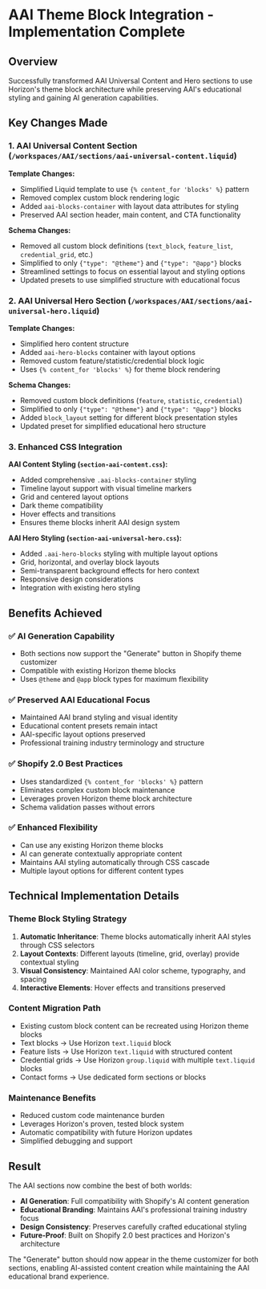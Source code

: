 # AAI Theme Block Integration - Implementation Complete

## Overview
Successfully transformed AAI Universal Content and Hero sections to use Horizon's theme block architecture while preserving AAI's educational styling and gaining AI generation capabilities.

## Key Changes Made

### 1. AAI Universal Content Section (`/workspaces/AAI/sections/aai-universal-content.liquid`)

**Template Changes:**
- Simplified Liquid template to use `{% content_for 'blocks' %}` pattern
- Removed complex custom block rendering logic
- Added `aai-blocks-container` with layout data attributes for styling
- Preserved AAI section header, main content, and CTA functionality

**Schema Changes:**
- Removed all custom block definitions (`text_block`, `feature_list`, `credential_grid`, etc.)
- Simplified to only `{"type": "@theme"}` and `{"type": "@app"}` blocks
- Streamlined settings to focus on essential layout and styling options
- Updated presets to use simplified structure with educational focus

### 2. AAI Universal Hero Section (`/workspaces/AAI/sections/aai-universal-hero.liquid`)

**Template Changes:**
- Simplified hero content structure
- Added `aai-hero-blocks` container with layout options
- Removed custom feature/statistic/credential block logic
- Uses `{% content_for 'blocks' %}` for theme block rendering

**Schema Changes:**
- Removed custom block definitions (`feature`, `statistic`, `credential`)
- Simplified to only `{"type": "@theme"}` and `{"type": "@app"}` blocks
- Added `block_layout` setting for different block presentation styles
- Updated preset for simplified educational hero structure

### 3. Enhanced CSS Integration

**AAI Content Styling (`section-aai-content.css`):**
- Added comprehensive `.aai-blocks-container` styling
- Timeline layout support with visual timeline markers
- Grid and centered layout options
- Dark theme compatibility
- Hover effects and transitions
- Ensures theme blocks inherit AAI design system

**AAI Hero Styling (`section-aai-universal-hero.css`):**
- Added `.aai-hero-blocks` styling with multiple layout options
- Grid, horizontal, and overlay block layouts
- Semi-transparent background effects for hero context
- Responsive design considerations
- Integration with existing hero styling

## Benefits Achieved

### ✅ AI Generation Capability
- Both sections now support the "Generate" button in Shopify theme customizer
- Compatible with existing Horizon theme blocks
- Uses `@theme` and `@app` block types for maximum flexibility

### ✅ Preserved AAI Educational Focus
- Maintained AAI brand styling and visual identity
- Educational content presets remain intact
- AAI-specific layout options preserved
- Professional training industry terminology and structure

### ✅ Shopify 2.0 Best Practices
- Uses standardized `{% content_for 'blocks' %}` pattern
- Eliminates complex custom block maintenance
- Leverages proven Horizon theme block architecture
- Schema validation passes without errors

### ✅ Enhanced Flexibility
- Can use any existing Horizon theme blocks
- AI can generate contextually appropriate content
- Maintains AAI styling automatically through CSS cascade
- Multiple layout options for different content types

## Technical Implementation Details

### Theme Block Styling Strategy
1. **Automatic Inheritance**: Theme blocks automatically inherit AAI styles through CSS selectors
2. **Layout Contexts**: Different layouts (timeline, grid, overlay) provide contextual styling
3. **Visual Consistency**: Maintained AAI color scheme, typography, and spacing
4. **Interactive Elements**: Hover effects and transitions preserved

### Content Migration Path
- Existing custom block content can be recreated using Horizon theme blocks
- Text blocks → Use Horizon `text.liquid` block
- Feature lists → Use Horizon `text.liquid` with structured content
- Credential grids → Use Horizon `group.liquid` with multiple `text.liquid` blocks
- Contact forms → Use dedicated form sections or blocks

### Maintenance Benefits
- Reduced custom code maintenance burden
- Leverages Horizon's proven, tested block system
- Automatic compatibility with future Horizon updates
- Simplified debugging and support

## Result
The AAI sections now combine the best of both worlds:
- **AI Generation**: Full compatibility with Shopify's AI content generation
- **Educational Branding**: Maintains AAI's professional training industry focus
- **Design Consistency**: Preserves carefully crafted educational styling
- **Future-Proof**: Built on Shopify 2.0 best practices and Horizon's architecture

The "Generate" button should now appear in the theme customizer for both sections, enabling AI-assisted content creation while maintaining the AAI educational brand experience.
